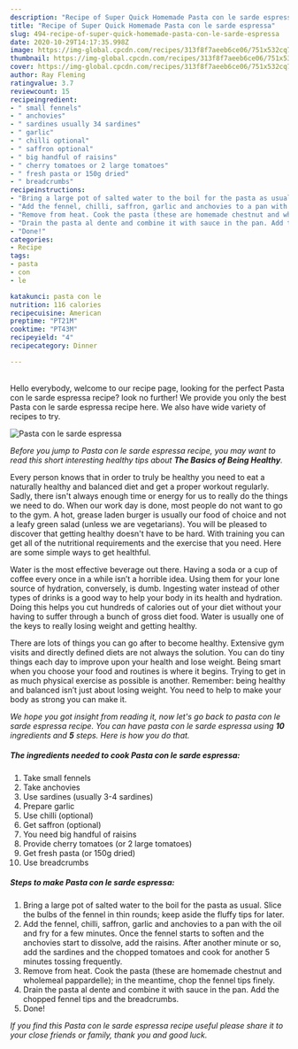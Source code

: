 ```yaml
---
description: "Recipe of Super Quick Homemade Pasta con le sarde espressa"
title: "Recipe of Super Quick Homemade Pasta con le sarde espressa"
slug: 494-recipe-of-super-quick-homemade-pasta-con-le-sarde-espressa
date: 2020-10-29T14:17:35.998Z
image: https://img-global.cpcdn.com/recipes/313f8f7aeeb6ce06/751x532cq70/pasta-con-le-sarde-espressa-recipe-main-photo.jpg
thumbnail: https://img-global.cpcdn.com/recipes/313f8f7aeeb6ce06/751x532cq70/pasta-con-le-sarde-espressa-recipe-main-photo.jpg
cover: https://img-global.cpcdn.com/recipes/313f8f7aeeb6ce06/751x532cq70/pasta-con-le-sarde-espressa-recipe-main-photo.jpg
author: Ray Fleming
ratingvalue: 3.7
reviewcount: 15
recipeingredient:
- " small fennels"
- " anchovies"
- " sardines usually 34 sardines"
- " garlic"
- " chilli optional"
- " saffron optional"
- " big handful of raisins"
- " cherry tomatoes or 2 large tomatoes"
- " fresh pasta or 150g dried"
- " breadcrumbs"
recipeinstructions:
- "Bring a large pot of salted water to the boil for the pasta as usual. Slice the bulbs of the fennel in thin rounds; keep aside the fluffy tips for later."
- "Add the fennel, chilli, saffron, garlic and anchovies to a pan with the oil and fry for a few minutes. Once the fennel starts to soften and the anchovies start to dissolve, add the raisins. After another minute or so, add the sardines and the chopped tomatoes and cook for another 5 minutes tossing frequently."
- "Remove from heat. Cook the pasta (these are homemade chestnut and wholemeal pappardelle); in the meantime, chop the fennel tips finely."
- "Drain the pasta al dente and combine it with sauce in the pan. Add the chopped fennel tips and the breadcrumbs."
- "Done!"
categories:
- Recipe
tags:
- pasta
- con
- le

katakunci: pasta con le 
nutrition: 116 calories
recipecuisine: American
preptime: "PT21M"
cooktime: "PT43M"
recipeyield: "4"
recipecategory: Dinner

---
```

<br>
Hello everybody, welcome to our recipe page, looking for the perfect Pasta con le sarde espressa recipe? look no further! We provide you only the best Pasta con le sarde espressa recipe here. We also have wide variety of recipes to try.
<br>


![Pasta con le sarde espressa](https://img-global.cpcdn.com/recipes/313f8f7aeeb6ce06/751x532cq70/pasta-con-le-sarde-espressa-recipe-main-photo.jpg)

<i>Before you jump to Pasta con le sarde espressa recipe, you may want to read this short interesting healthy tips about <strong>The Basics of Being Healthy</strong>.</i>

Every person knows that in order to truly be healthy you need to eat a naturally healthy and balanced diet and get a proper workout regularly. Sadly, there isn't always enough time or energy for us to really do the things we need to do. When our work day is done, most people do not want to go to the gym. A hot, grease laden burger is usually our food of choice and not a leafy green salad (unless we are vegetarians). You will be pleased to discover that getting healthy doesn't have to be hard. With training you can get all of the nutritional requirements and the exercise that you need. Here are some simple ways to get healthful.

Water is the most effective beverage out there. Having a soda or a cup of coffee every once in a while isn’t a horrible idea. Using them for your lone source of hydration, conversely, is dumb. Ingesting water instead of other types of drinks is a good way to help your body in its health and hydration. Doing this helps you cut hundreds of calories out of your diet without your having to suffer through a bunch of gross diet food. Water is usually one of the keys to really losing weight and getting healthy.

There are lots of things you can go after to become healthy. Extensive gym visits and directly defined diets are not always the solution. You can do tiny things each day to improve upon your health and lose weight. Being smart when you choose your food and routines is where it begins. Trying to get in as much physical exercise as possible is another. Remember: being healthy and balanced isn’t just about losing weight. You need to help to make your body as strong you can make it. 


<i>We hope you got insight from reading it, now let's go back to pasta con le sarde espressa recipe. You can have pasta con le sarde espressa using <strong>10</strong> ingredients and <strong>5</strong> steps. Here is how you do that.
</i>

##### The ingredients needed to cook Pasta con le sarde espressa:

1. Take  small fennels
1. Take  anchovies
1. Use  sardines (usually 3-4 sardines)
1. Prepare  garlic
1. Use  chilli (optional)
1. Get  saffron (optional)
1. You need  big handful of raisins
1. Provide  cherry tomatoes (or 2 large tomatoes)
1. Get  fresh pasta (or 150g dried)
1. Use  breadcrumbs


##### Steps to make Pasta con le sarde espressa:

1. Bring a large pot of salted water to the boil for the pasta as usual. Slice the bulbs of the fennel in thin rounds; keep aside the fluffy tips for later.
1. Add the fennel, chilli, saffron, garlic and anchovies to a pan with the oil and fry for a few minutes. Once the fennel starts to soften and the anchovies start to dissolve, add the raisins. After another minute or so, add the sardines and the chopped tomatoes and cook for another 5 minutes tossing frequently.
1. Remove from heat. Cook the pasta (these are homemade chestnut and wholemeal pappardelle); in the meantime, chop the fennel tips finely.
1. Drain the pasta al dente and combine it with sauce in the pan. Add the chopped fennel tips and the breadcrumbs.
1. Done!


<i>If you find this Pasta con le sarde espressa recipe useful please share it to your close friends or family, thank you and good luck.</i>
